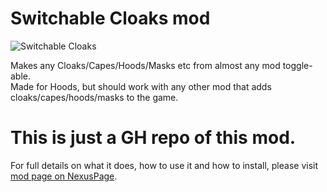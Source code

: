 # Switchable Cloaks mod
![Switchable Cloaks](https://i.imgur.com/0Qdfjvv.jpeg)

Makes any Cloaks/Capes/Hoods/Masks etc from almost any mod toggle-able.  
Made for Hoods, but should work with any other mod that adds cloaks/capes/hoods/masks to the game.

# This is just a GH repo of this mod.
For full details on what it does, how to use it and how to install, please visit [mod page on NexusPage](https://www.nexusmods.com/witcher3/mods/10172?tab=description).
